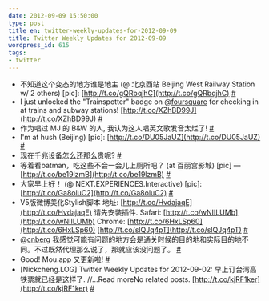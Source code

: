 ```yaml
---
date: 2012-09-09 15:50:00
type: post
title_en: twitter-weekly-updates-for-2012-09-09
title: Twitter Weekly Updates for 2012-09-09
wordpress_id: 615
tags:
- twitter
---
```

	
* 不知道这个变态的地方谁是地主 (@ 北京西站 Beijing West Railway Station w/ 2 others) [pic]: [http://t.co/gQRbqjhC](http://t.co/gQRbqjhC)  [#](http://twitter.com/nickcheng/statuses/244716143040921601)
* I just unlocked the "Trainspotter" badge on @[foursquare](http://twitter.com/foursquare) for checking in at trains and subway stations! [http://t.co/XZhBD99J](http://t.co/XZhBD99J)  [#](http://twitter.com/nickcheng/statuses/244716129505906688)
* 作为唱过 MJ 的 B&W 的人, 我认为这人唱英文歌发音太烂了!  [#](http://twitter.com/nickcheng/statuses/244082054369796096)
* I'm at hush (Beijing) [pic]: [http://t.co/DU05JaUZ](http://t.co/DU05JaUZ)  [#](http://twitter.com/nickcheng/statuses/243930281160110081)
* 现在千兆设备怎么还那么贵呢?  [#](http://twitter.com/nickcheng/statuses/243508760247685120)
* 等着看batman，吃这些不会一会儿上厕所吧？ (at 百丽宫影城) [pic] — [http://t.co/be19lzmB](http://t.co/be19lzmB)  [#](http://twitter.com/nickcheng/statuses/243499482531131392)
* 大家早上好！ (@ NEXT.EXPERIENCES.Interactive) [pic]: [http://t.co/Ga8oluC2](http://t.co/Ga8oluC2)  [#](http://twitter.com/nickcheng/statuses/243499080729370624)
* V5版微博美化Stylish脚本 地址: [http://t.co/HvdajaqE](http://t.co/HvdajaqE) 请先安装插件. Safari: [http://t.co/wNIILUMb](http://t.co/wNIILUMb) Chrome: [http://t.co/6HxLSp60](http://t.co/6HxLSp60) [http://t.co/slQJq4pT](http://t.co/slQJq4pT)  [#](http://twitter.com/nickcheng/statuses/242870301128540160)
* @[cnberg](http://twitter.com/cnberg) 我感觉可能有问题的地方会是通关时候的目的地和实际目的地不同。不过既然代理那么说了，那就应该没问题了。  [#](http://twitter.com/nickcheng/statuses/242517524359553024)
* Good! Mou.app 又更新啦!  [#](http://twitter.com/nickcheng/statuses/242455737484337152)
* [Nickcheng.LOG] Twitter Weekly Updates for 2012-09-02: 早上订台湾高铁票就已经是这样了. //...Read moreNo related posts. [http://t.co/kjRF1ker](http://t.co/kjRF1ker)  [#](http://twitter.com/nickcheng/statuses/242288458855481344)
